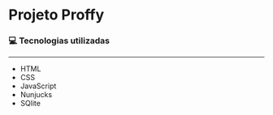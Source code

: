 # Projeto Proffy

### :computer: Tecnologias utilizadas

---

<ul>
  <li>HTML</li>
  <li>CSS</li>
  <li>JavaScript</li>
  <li>Nunjucks</li>
  <li>SQlite</li>
</ul>


